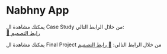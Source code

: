 # Nabhny App

يمكنك مشاهدة ال Case Study من خلال الرابط التالي:  
[🔗 رابط التصميم](https://drive.google.com/drive/folders/1eQ7P5T_fzEiSKfWuqqjMSX_YH5F0gACV)


يمكنك مشاهدة ال Final Project من خلال الرابط التالي:
[🔗 رابط التصميم](https://drive.google.com/drive/folders/1iNqa-juf8oVB07R4lRbAeM7OlwDehZQZ)
